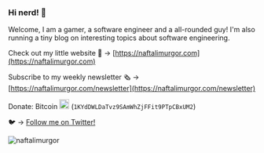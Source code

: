 ### Hi nerd! 👋

Welcome, I am a gamer, a software engineer and a all-rounded guy! I'm also running a tiny blog on interesting topics about software engineering. 

Check out my little website 🔗 → [https://naftalimurgor.com](https://naftalimurgor.com)

Subscribe to my weekly newsletter 🗞️ →  [https://naftalimurgor.com/newsletter](https://naftalimurgor.com/newsletter)

Donate: Bitcoin <img src="https://neovim.io/images/icons/bitcoin.png" width="20" height="20"/> (`1KYdDWLDaTvz9SAmWhZjFFit9PTpCBxUM2`)

🐦 → [Follow me on Twitter!](https://twitter.com/nkmurgor)

<p align="left"> <img src="https://komarev.com/ghpvc/?username=naftalimurgor&label=Profile%20views&color=0e75b6&style=flat" alt="naftalimurgor" /> </p>
